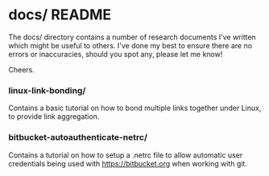 # docs/ README
The docs/ directory contains a number of research documents I've written which might be useful to others.
I've done my best to ensure there are no errors or inaccuracies, should you spot any, please let me know!

Cheers.


### linux-link-bonding/
Contains a basic tutorial on how to bond multiple links together under Linux, to provide link aggregation.

### bitbucket-autoauthenticate-netrc/
Contains a tutorial on how to setup a .netrc file to allow automatic user credentials being used with https://bitbucket.org
when working with git.
